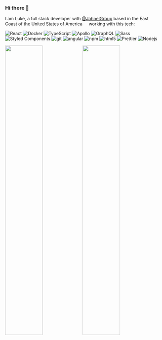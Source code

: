 ### Hi there 👋

I am Luke, a full stack developer with [@JahnelGroup](https://www.jahnelgroup.com/) based in the East Coast of the United States of America <img src="https://cdn-icons-png.flaticon.com/512/323/323310.png" width="13"/> working with this tech:

<p>
  <img alt="React" src="https://img.shields.io/badge/-React-45b8d8?style=flat-square&logo=react&logoColor=white" />
  <img alt="Docker" src="https://img.shields.io/badge/-Docker-46a2f1?style=flat-square&logo=docker&logoColor=white" />
  <img alt="TypeScript" src="https://img.shields.io/badge/-TypeScript-007ACC?style=flat-square&logo=typescript&logoColor=white" />
  <img alt="Apollo" src="https://img.shields.io/badge/-Apollo%20GraphQL-311C87?style=flat-square&logo=apollo-graphql&logoColor=white" />
  <img alt="GraphQL" src="https://img.shields.io/badge/-GraphQL-E10098?style=flat-square&logo=graphql&logoColor=white" />
  <img alt="Sass" src="https://img.shields.io/badge/-Sass-CC6699?style=flat-square&logo=sass&logoColor=white" />
  <img alt="Styled Components" src="https://img.shields.io/badge/-Styled_Components-db7092?style=flat-square&logo=styled-components&logoColor=white" />
  <img alt="git" src="https://img.shields.io/badge/-Git-F05032?style=flat-square&logo=git&logoColor=white" />
  <img alt="angular" src="https://img.shields.io/badge/-Angular-DD0031?style=flat-square&logo=angular&logoColor=white" />
  <img alt="npm" src="https://img.shields.io/badge/-NPM-CB3837?style=flat-square&logo=npm&logoColor=white" />
  <img alt="html5" src="https://img.shields.io/badge/-HTML5-E34F26?style=flat-square&logo=html5&logoColor=white" />
  <img alt="Prettier" src="https://img.shields.io/badge/-Prettier-F7B93E?style=flat-square&logo=prettier&logoColor=white" />
  <img alt="Nodejs" src="https://img.shields.io/badge/-Nodejs-43853d?style=flat-square&logo=Node.js&logoColor=white" />
</p>

<p>
  
<img width="49%" src="http://github-readme-streak-stats.herokuapp.com?user=lprescott&theme=onedark&date_format=M%20j%5B%2C%20Y%5D&hide_border=true">

<img width="49%"  src="https://github-readme-stats.vercel.app/api?username=lprescott&show_icons=true&theme=onedark&hide_border=true&count_private=true&count_starred=true&show_forks=true&show_size=true&show_watchers=true&show_forks_count=true&show_stars_count=true&show_subscribers_count=true&show_network_count=true&show_open_issues_count=true&show_closed_issues_count=true&show_pulls_count=true&show_issues_count=true&show_contributors_count=true&show_releases_count=true&show_contributors=true&show_releases=true&show_issues=true&show_pulls=true&show_commits=true&show_branches=true&show_tags=true&show_contributors_detail=true&show_releases_detail=true&show_issues_detail=true&show_pulls_detail=true&show_commits_detail=true&show_branches_detail=true&show_tags_detail=true&show_contributors_count=true&show_releases_count=true&show_issues_count=true&show_pulls_count=true&show_commits_count=true&show_branches_count=true&show_tags_count=true&show_contributors_detail=true&show_releases_detail=true&show_issues_detail=true&show_pulls_detail=true&show_commits_detail=true&show_branches_detail=true&show_tags_detail=true&show_contributors_count=true&show_releases_count=true&show_issues_count=true&show_pulls_count=true&show_commits_count=true&show_branches_count=true&show_tags_count=true&show_contributors_detail=true&show_releases_detail=true&show_issues_detail=true&show_pulls_detail=true&show_commits_detail=true&show_branches_detail=true&show_tags_detail=true&show_contributors_count=true&show_releases_count=true">

</p>